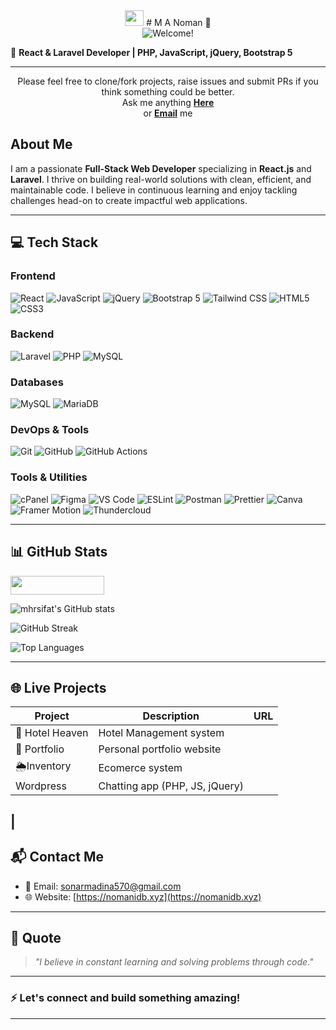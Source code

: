 <div align="center">
  <img src="https://user-images.githubusercontent.com/1303154/88677602-1635ba80-d120-11ea-84d8-d263ba5fc3c0.gif" width="30px" height='25px'> # M A Noman 👋
</div>

<div align="center">
  <img src="https://readme-typing-svg.herokuapp.com?color=%2328a745&size=20&multiline=true&width=515&lines=Welcome+to+nomanidb's+Github+Profile" alt="Welcome!"/>
</div>

🚀 **React & Laravel Developer | PHP, JavaScript, jQuery, Bootstrap 5**

---

<p align="center"> 
Please feel free to clone/fork projects, raise issues and submit PRs if you think something could be better. <br>
Ask me anything <a href="https://github.com/nomanidb/nomanidb/issues/new"><b>Here</b></a><br>
or <a href="mailto:sonarmadina570@gmail.com" target='_blank'><b>Email</b></a> me
</p>

## About Me

I am a passionate **Full-Stack Web Developer** specializing in **React.js** and **Laravel**. I thrive on building real-world solutions with clean, efficient, and maintainable code. I believe in continuous learning and enjoy tackling challenges head-on to create impactful web applications.

---

## 💻 Tech Stack

### Frontend
![React](https://img.shields.io/badge/React-20232A?style=for-the-badge&logo=react&logoColor=61DAFB)
![JavaScript](https://img.shields.io/badge/JavaScript-F7DF1E?style=for-the-badge&logo=javascript&logoColor=black)
![jQuery](https://img.shields.io/badge/jQuery-0769AD?style=for-the-badge&logo=jquery&logoColor=white)
![Bootstrap 5](https://img.shields.io/badge/Bootstrap-7952B3?style=for-the-badge&logo=bootstrap&logoColor=white)
![Tailwind CSS](https://img.shields.io/badge/Tailwind_CSS-06B6D4?style=for-the-badge&logo=tailwind-css&logoColor=white)
![HTML5](https://img.shields.io/badge/HTML5-E34F26?style=for-the-badge&logo=html5&logoColor=white)
![CSS3](https://img.shields.io/badge/CSS3-1572B6?style=for-the-badge&logo=css3&logoColor=white)

### Backend
![Laravel](https://img.shields.io/badge/Laravel-FC1F24?style=for-the-badge&logo=laravel&logoColor=white)
![PHP](https://img.shields.io/badge/PHP-777BB4?style=for-the-badge&logo=php&logoColor=white)
![MySQL](https://img.shields.io/badge/MySQL-4479A1?style=for-the-badge&logo=mysql&logoColor=white)

### Databases
![MySQL](https://img.shields.io/badge/MySQL-4479A1?style=for-the-badge&logo=mysql&logoColor=white)
![MariaDB](https://img.shields.io/badge/MariaDB-003545?style=for-the-badge&logo=mariadb&logoColor=white)

### DevOps & Tools
![Git](https://img.shields.io/badge/Git-F05032?style=for-the-badge&logo=git&logoColor=white)
![GitHub](https://img.shields.io/badge/GitHub-181717?style=for-the-badge&logo=github&logoColor=white)
![GitHub Actions](https://img.shields.io/badge/GitHub_Actions-2088FF?style=for-the-badge&logo=github-actions&logoColor=white)

### Tools & Utilities
![cPanel](https://img.shields.io/badge/cPanel-FB6C2C?style=for-the-badge&logo=cpanel&logoColor=white)
![Figma](https://img.shields.io/badge/Figma-F24E1E?style=for-the-badge&logo=figma&logoColor=white)
![VS Code](https://img.shields.io/badge/VS_Code-007ACC?style=for-the-badge&logo=visual-studio-code&logoColor=white)
![ESLint](https://img.shields.io/badge/ESLint-4B32C3?style=for-the-badge&logo=eslint&logoColor=white)
![Postman](https://img.shields.io/badge/Postman-FF6C37?style=for-the-badge&logo=postman&logoColor=white)
![Prettier](https://img.shields.io/badge/Prettier-F7B93E?style=for-the-badge&logo=prettier&logoColor=black)
![Canva](https://img.shields.io/badge/Canva-00C4CC?style=for-the-badge&logo=canva&logoColor=white)
![Framer Motion](https://img.shields.io/badge/Framer_Motion-0055FF?style=for-the-badge&logo=framer&logoColor=white)
![Thundercloud](https://img.shields.io/badge/Thundercloud-0080FF?style=for-the-badge&logo=cloudflare&logoColor=white)

---

## 📊 GitHub Stats
<img src="https://komarev.com/ghpvc/?username=mhrsifat&label=Profile%20views&color=0e75b6&style=flat" width="150" height="30" />


![mhrsifat's GitHub stats](https://github-readme-stats.vercel.app/api?username=mhrsifat&show_icons=true&theme=react&hide_title=true)

![GitHub Streak](https://github-readme-streak-stats.herokuapp.com/?user=mhrsifat&theme=react)

![Top Languages](https://github-readme-stats.vercel.app/api/top-langs/?username=mhrsifat&layout=compact&theme=react)

---

## 🌐 Live Projects

| Project     | Description                    | URL                              |
|-------------|-------------------------------|---------------------------------|
| 🛒 Hotel Heaven | Hotel Management system   | 
| 🌟 Portfolio | Personal portfolio website    |             
| 🌦️Inventory | Ecomerce system |   |
| Wordpress    | Chatting app (PHP, JS, jQuery) |    |
|  
---

## 📬 Contact Me

- 📧 Email: [sonarmadina570@gmail.com](mailto:mhrsifat@gmail.com)
- 🌐 Website: [https://nomanidb.xyz](https://nomanidb.xyz)

---

## 📖 Quote

> *"I believe in constant learning and solving problems through code."*

---

### ⚡️ Let's connect and build something amazing!

---
